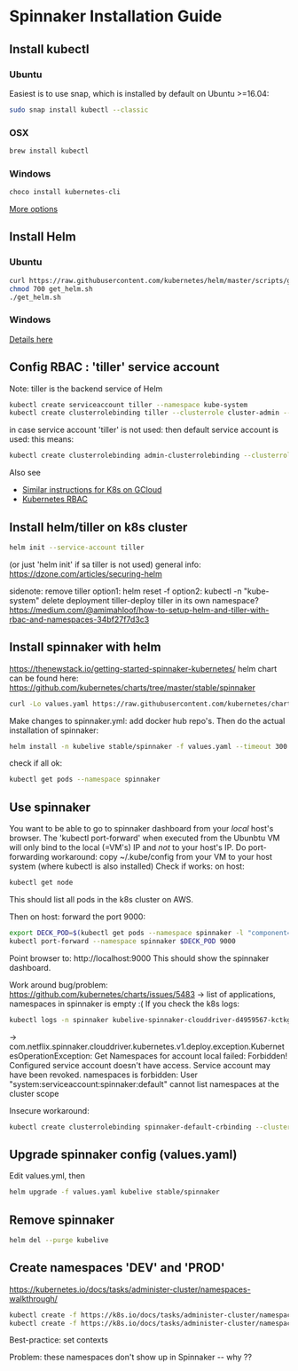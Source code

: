 # Spinnaker Installation Guide

## Install kubectl

### Ubuntu

Easiest is to use snap, which is installed by default on Ubuntu >=16.04:

```bash
sudo snap install kubectl --classic
```

### OSX

```bash
brew install kubectl
```

### Windows

```bash
choco install kubernetes-cli
```

[More options](https://kubernetes.io/docs/tasks/tools/install-kubectl/)

## Install Helm

### Ubuntu

```bash
curl https://raw.githubusercontent.com/kubernetes/helm/master/scripts/get > get_helm.sh
chmod 700 get_helm.sh
./get_helm.sh
```

### Windows

[Details here](https://medium.com/@JockDaRock/take-the-helm-with-kubernetes-on-windows-c2cd4373104b)

## Config RBAC : 'tiller' service account

Note: tiller is the backend service of Helm

```bash
kubectl create serviceaccount tiller --namespace kube-system
kubectl create clusterrolebinding tiller --clusterrole cluster-admin --serviceaccount=kube-system:tiller
```
in case service account 'tiller' is not used: then default service account is used: this means:

```bash
kubectl create clusterrolebinding admin-clusterrolebinding --clusterrole=cluster-admin --serviceaccount=kube-system:default
```

Also see 
* [Similar instructions for K8s on GCloud](https://cloud.google.com/solutions/continuous-delivery-spinnaker-kubernetes-engine#configure_spinnaker)
* [Kubernetes RBAC](http://docs.heptio.com/content/tutorials/rbac.html)

## Install helm/tiller on k8s cluster

```bash
helm init --service-account tiller
```
(or just 'helm init' if sa tiller is not used)
general info: https://dzone.com/articles/securing-helm

sidenote: remove tiller
option1: helm reset -f
option2: kubectl -n "kube-system" delete deployment tiller-deploy
tiller in its own namespace? https://medium.com/@amimahloof/how-to-setup-helm-and-tiller-with-rbac-and-namespaces-34bf27f7d3c3

## Install spinnaker with helm
https://thenewstack.io/getting-started-spinnaker-kubernetes/
helm chart can be found here: https://github.com/kubernetes/charts/tree/master/stable/spinnaker
```bash
curl -Lo values.yaml https://raw.githubusercontent.com/kubernetes/charts/master/stable/spinnaker/values.yaml
```
Make changes to spinnaker.yml: add docker hub repo's.
Then do the actual installation of spinnaker:

```bash
helm install -n kubelive stable/spinnaker -f values.yaml --timeout 300 --namespace spinnaker
```
check if all ok: 
```bash
kubectl get pods --namespace spinnaker
```
## Use spinnaker

You want to be able to go to spinnaker dashboard from your _local_ host's browser.
The 'kubectl port-forward' when executed from the Ubunbtu VM will only bind to the local (=VM's) IP and _not_ to your host's IP.
Do port-forwarding workaround: copy ~/.kube/config from your VM to your host system (where kubectl is also installed)
Check if works: on host: 
```bash
kubectl get node
```
This should list all pods in the k8s cluster on AWS.

Then on host: forward the port 9000:
```bash
export DECK_POD=$(kubectl get pods --namespace spinnaker -l "component=deck,app=kubelive-spinnaker" -o jsonpath="{.items[0].metadata.name}")
kubectl port-forward --namespace spinnaker $DECK_POD 9000
```
Point browser to: http://localhost:9000
This should show the spinnaker dashboard.

Work around bug/problem: https://github.com/kubernetes/charts/issues/5483
-> list of applications, namespaces in spinnaker is empty :(
If you check the k8s logs:

```bash
kubectl logs -n spinnaker kubelive-spinnaker-clouddriver-d4959567-kctkg -f
```
-> com.netflix.spinnaker.clouddriver.kubernetes.v1.deploy.exception.KubernetesOperationException: Get Namespaces for account local failed: Forbidden! Configured service account doesn't have access. Service account may have been revoked. namespaces is forbidden: User "system:serviceaccount:spinnaker:default" cannot list namespaces at the cluster scope

Insecure workaround: 

```bash
kubectl create clusterrolebinding spinnaker-default-crbinding --clusterrole cluster-admin --serviceaccount=spinnaker:default
```

## Upgrade spinnaker config (values.yaml)

Edit values.yml, then

```bash
helm upgrade -f values.yaml kubelive stable/spinnaker
```

## Remove spinnaker

```bash
helm del --purge kubelive
```

## Create namespaces 'DEV' and 'PROD'

https://kubernetes.io/docs/tasks/administer-cluster/namespaces-walkthrough/

```bash
kubectl create -f https://k8s.io/docs/tasks/administer-cluster/namespace-dev.json
kubectl create -f https://k8s.io/docs/tasks/administer-cluster/namespace-prod.json
```

Best-practice: set contexts

Problem: these namespaces don't show up in Spinnaker -- why ??
